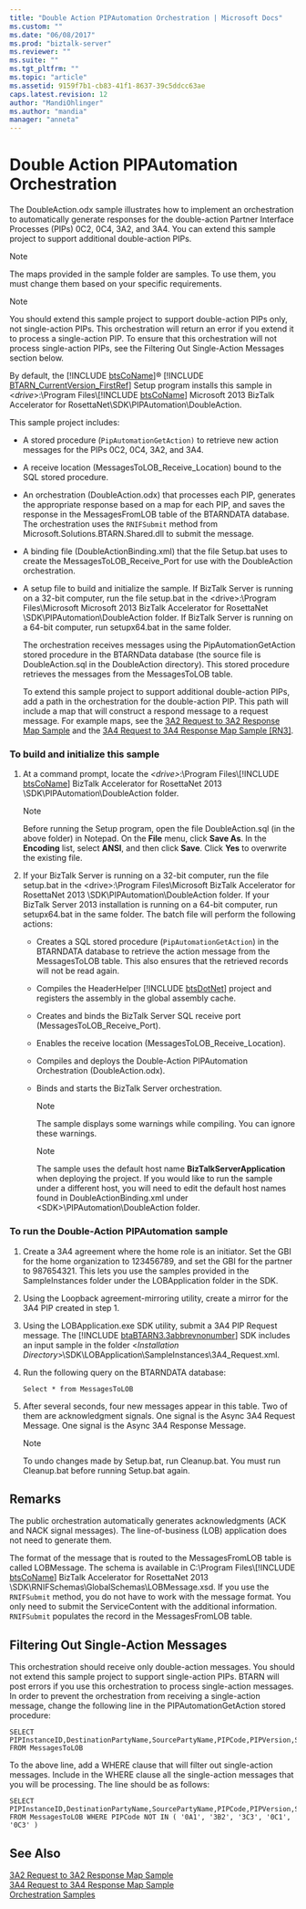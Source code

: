 ```yaml
---
title: "Double Action PIPAutomation Orchestration | Microsoft Docs"
ms.custom: ""
ms.date: "06/08/2017"
ms.prod: "biztalk-server"
ms.reviewer: ""
ms.suite: ""
ms.tgt_pltfrm: ""
ms.topic: "article"
ms.assetid: 9159f7b1-cb83-41f1-8637-39c5ddcc63ae
caps.latest.revision: 12
author: "MandiOhlinger"
ms.author: "mandia"
manager: "anneta"
---
```

# Double Action PIPAutomation Orchestration
The DoubleAction.odx sample illustrates how to implement an orchestration to automatically generate responses for the double-action Partner Interface Processes (PIPs) 0C2, 0C4, 3A2, and 3A4. You can extend this sample project to support additional double-action PIPs.  
  
> [!NOTE]
>  The maps provided in the sample folder are samples. To use them, you must change them based on your specific requirements.  
  
> [!NOTE]
>  You should extend this sample project to support double-action PIPs only, not single-action PIPs. This orchestration will return an error if you extend it to process a single-action PIP. To ensure that this orchestration will not process single-action PIPs, see the Filtering Out Single-Action Messages section below.  
  
 By default, the [!INCLUDE [btsCoName](../../includes/btsconame-md.md)]® [!INCLUDE [BTARN_CurrentVersion_FirstRef](../../includes/btarn-currentversion-firstref-md.md)] Setup program installs this sample in \<<em>drive</em>\>:\Program Files\\[!INCLUDE [btsCoName](../../includes/btsconame-md.md)] Microsoft 2013 BizTalk Accelerator for RosettaNet\SDK\PIPAutomation\DoubleAction.  
  
 This sample project includes:  
  
- A stored procedure (`PipAutomationGetAction)` to retrieve new action messages for the PIPs 0C2, 0C4, 3A2, and 3A4.  
  
- A receive location (MessagesToLOB_Receive_Location) bound to the SQL stored procedure.  
  
- An orchestration (DoubleAction.odx) that processes each PIP, generates the appropriate response based on a map for each PIP, and saves the response in the MessagesFromLOB table of the BTARNDATA database. The orchestration uses the `RNIFSubmit` method from Microsoft.Solutions.BTARN.Shared.dll to submit the message.  
  
- A binding file (DoubleActionBinding.xml) that the file Setup.bat uses to create the MessagesToLOB_Receive_Port for use with the DoubleAction orchestration.  
  
- A setup file to build and initialize the sample. If BizTalk Server is running on a 32-bit computer, run the file setup.bat in the \<drive\>:\Program Files\Microsoft Microsoft 2013 BizTalk Accelerator for RosettaNet \SDK\PIPAutomation\DoubleAction folder. If BizTalk Server is running on a 64-bit computer, run setupx64.bat in the same folder.  
  
  The orchestration receives messages using the PipAutomationGetAction stored procedure in the BTARNData database (the source file is DoubleAction.sql in the DoubleAction directory). This stored procedure retrieves the messages from the MessagesToLOB table.  
  
  To extend this sample project to support additional double-action PIPs, add a path in the orchestration for the double-action PIP. This path will include a map that will construct a respond message to a request message. For example maps, see the [3A2 Request to 3A2 Response Map Sample](../../adapters-and-accelerators/accelerator-rosettanet/3a2-request-to-3a2-response-map-sample.md) and the [3A4 Request to 3A4 Response Map Sample &#91;RN3&#93;](../../adapters-and-accelerators/accelerator-rosettanet/3a4-request-to-3a4-response-map-sample.md).  
  
### To build and initialize this sample  
  
1. At a command prompt, locate the <em>\<drive\></em>:\Program Files\\[!INCLUDE [btsCoName](../../includes/btsconame-md.md)] BizTalk Accelerator for RosettaNet 2013 \SDK\PIPAutomation\DoubleAction folder.  
  
   > [!NOTE]
   >  Before running the Setup program, open the file DoubleAction.sql (in the above folder) in Notepad. On the **File** menu, click **Save As**. In the **Encoding** list, select **ANSI**, and then click **Save**. Click **Yes** to overwrite the existing file.  
  
2. If your BizTalk Server is running on a 32-bit computer, run the file setup.bat in the \<drive\>:\Program Files\Microsoft BizTalk Accelerator for RosettaNet 2013 \SDK\PIPAutomation\DoubleAction folder. If your BizTalk Server 2013 installation is running on a 64-bit computer, run setupx64.bat in the same folder. The batch file will perform the following actions:  
  
   - Creates a SQL stored procedure (`PipAutomationGetAction`) in the BTARNDATA database to retrieve the action message from the MessagesToLOB table. This also ensures that the retrieved records will not be read again.  
  
   - Compiles the HeaderHelper [!INCLUDE [btsDotNet](../../includes/btsdotnet-md.md)] project and registers the assembly in the global assembly cache.  
  
   - Creates and binds the BizTalk Server SQL receive port (MessagesToLOB_Receive_Port).  
  
   - Enables the receive location (MessagesToLOB_Receive_Location).  
  
   - Compiles and deploys the Double-Action PIPAutomation Orchestration (DoubleAction.odx).  
  
   - Binds and starts the BizTalk Server orchestration.  
  
     > [!NOTE]
     >  The sample displays some warnings while compiling. You can ignore these warnings.  
  
     > [!NOTE]
     >  The sample uses the default host name **BizTalkServerApplication** when deploying the project. If you would like to run the sample under a different host, you will need to edit the default host names found in DoubleActionBinding.xml under \<SDK\>\PIPAutomation\DoubleAction folder.  
  
### To run the Double-Action PIPAutomation sample  
  
1. Create a 3A4 agreement where the home role is an initiator. Set the GBI for the home organization to 123456789, and set the GBI for the partner to 987654321. This lets you use the samples provided in the SampleInstances folder under the LOBApplication folder in the SDK.  
  
2. Using the Loopback agreement-mirroring utility, create a mirror for the 3A4 PIP created in step 1.  
  
3. Using the LOBApplication.exe SDK utility, submit a 3A4 PIP Request message. The [!INCLUDE [btaBTARN3.3abbrevnonumber](../../includes/btabtarn3-3abbrevnonumber-md.md)] SDK includes an input sample in the folder \<<em>Installation Directory</em>\>\SDK\LOBApplication\SampleInstances\3A4_Request.xml.  
  
4. Run the following query on the BTARNDATA database:  
  
   ```  
   Select * from MessagesToLOB  
   ```  
  
5. After several seconds, four new messages appear in this table. Two of them are acknowledgment signals. One signal is the Async 3A4 Request Message. One signal is the Async 3A4 Response Message.  
  
   > [!NOTE]
   >  To undo changes made by Setup.bat, run Cleanup.bat. You must run Cleanup.bat before running Setup.bat again.  
  
## Remarks  
 The public orchestration automatically generates acknowledgments (ACK and NACK signal messages). The line-of-business (LOB) application does not need to generate them.  
  
 The format of the message that is routed to the MessagesFromLOB table is called LOBMessage. The schema is available in C:\Program Files\\[!INCLUDE [btsCoName](../../includes/btsconame-md.md)] BizTalk Accelerator for RosettaNet 2013 \SDK\RNIFSchemas\GlobalSchemas\LOBMessage.xsd. If you use the `RNIFSubmit` method, you do not have to work with the message format. You only need to submit the ServiceContent with the additional information. `RNIFSubmit` populates the record in the MessagesFromLOB table.  
  
## Filtering Out Single-Action Messages  
 This orchestration should receive only double-action messages. You should not extend this sample project to support single-action PIPs. BTARN will post errors if you use this orchestration to process single-action messages. In order to prevent the orchestration from receiving a single-action message, change the following line in the PIPAutomationGetAction stored procedure:  
  
```  
SELECT PIPInstanceID,DestinationPartyName,SourcePartyName,PIPCode,PIPVersion,ServiceContent FROM MessagesToLOB  
```  
  
 To the above line, add a WHERE clause that will filter out single-action messages. Include in the WHERE clause all the single-action messages that you will be processing. The line should be as follows:  
  
```  
SELECT PIPInstanceID,DestinationPartyName,SourcePartyName,PIPCode,PIPVersion,ServiceContent FROM MessagesToLOB WHERE PIPCode NOT IN ( '0A1', '3B2', '3C3', '0C1', '0C3' )  
```  
  
## See Also  
 [3A2 Request to 3A2 Response Map Sample](../../adapters-and-accelerators/accelerator-rosettanet/3a2-request-to-3a2-response-map-sample.md)   
 [3A4 Request to 3A4 Response Map Sample](../../adapters-and-accelerators/accelerator-rosettanet/3a4-request-to-3a4-response-map-sample.md)   
 [Orchestration Samples](../../adapters-and-accelerators/accelerator-rosettanet/orchestration-samples.md)